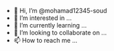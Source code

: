 - 👋 Hi, I’m @mohamad12345-soud
- 👀 I’m interested in ...
- 🌱 I’m currently learning ...
- 💞️ I’m looking to collaborate on ...
- 📫 How to reach me ...

<!---
mohamad12345-soud/mohamad12345-soud is a ✨ special ✨ repository because its `README.md` (this file) appears on your GitHub profile.
You can click the Preview link to take a look at your changes.
--->
